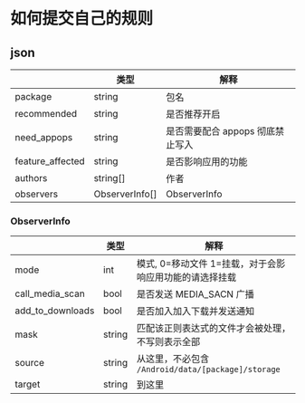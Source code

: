 # 如何提交自己的规则

## json
| |类型|解释|
|--|--|--|
|package|string|包名|
|recommended|string|是否推荐开启|
|need\_appops|string|是否需要配合 appops 彻底禁止写入|
|feature\_affected|string|是否影响应用的功能|
|authors|string[]|作者|
|observers|ObserverInfo[]|ObserverInfo|

### ObserverInfo 
| |类型|解释|
|--|--|--|
|mode|int|模式, 0=移动文件 1=挂载，对于会影响应用功能的请选择挂载|
|call\_media\_scan|bool|是否发送 MEDIA\_SACN 广播|
|add\_to\_downloads|bool|是否加入加入下载并发送通知|
|mask|string|匹配该正则表达式的文件才会被处理，不写则表示全部|
|source|string|从这里，不必包含 `/Android/data/[package]/storage`|
|target|string|到这里|
